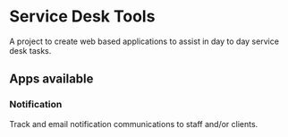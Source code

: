 # Service Desk Tools
A project to create web based applications to assist in day to day service desk tasks.

## Apps available
### Notification
Track and email notification communications to staff and/or clients.
